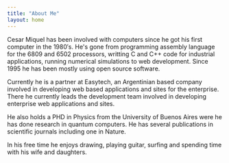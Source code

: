 ```yaml
---
title: "About Me"
layout: home
---
```


Cesar Miquel has been involved with computers since he got his first computer in the 1980′s. He's gone from programming assembly language for the 6809 and 6502 processors, writting C and C++ code for industrial applications, running numerical simulations to web development. Since 1995 he has been mostly using open source software.

Currently he is a partner at Easytech, an Argentinian based company involved in developing web based applications and sites for the enterprise. There he currently leads the development team involved in developing enterprise web applications and sites.

He also holds a PHD in Physics from the University of Buenos Aires were he has done research in quantum computers. He has several publications in scientific journals including one in Nature.

In his free time he enjoys drawing, playing guitar, surfing and spending time with his wife and daughters.
